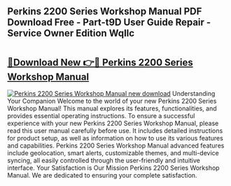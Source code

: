 ## Perkins 2200 Series Workshop Manual PDF Download Free - Part-t9D User Guide Repair - Service Owner Edition WqIlc

# <h2><a href="http://cf11943.oget.top/?id=Perkins+2200+Series+Workshop+Manual">🔗Download New 👉🔴 Perkins 2200 Series Workshop Manual</a></h2>

[![Perkins 2200 Series Workshop Manual new download](https://i.imgur.com/5g1atiW.png)](http://cf11943.oget.top/?id=Perkins+2200+Series+Workshop+Manual)
Understanding Your Companion Welcome to the world of your new Perkins 2200 Series Workshop Manual! This manual explores its features, functionalities, and provides essential operating instructions. To ensure a successful experience with your new Perkins 2200 Series Workshop Manual, please read this user manual carefully before use. It includes detailed instructions for product setup, as well as information on how to use its various features and capabilities. Perkins 2200 Series Workshop Manual advanced features include geolocation, smart alerts, customizable themes, and multi-device syncing, all easily controlled through the user-friendly and intuitive interface. Your Satisfaction is Our Mission Perkins 2200 Series Workshop Manual. We are dedicated to ensuring your complete satisfaction.
